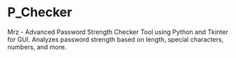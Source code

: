 # P_Checker
Mrz - Advanced Password Strength Checker Tool using Python and Tkinter for GUI. Analyzes password strength based on length, special characters, numbers, and more.
